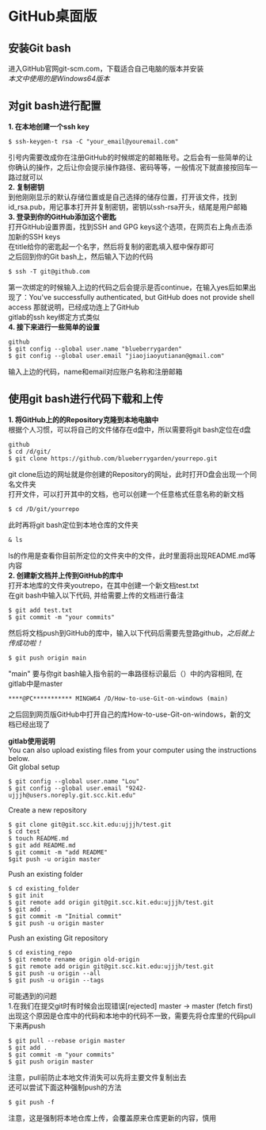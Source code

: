 GitHub桌面版
======

## 安装Git bash

进入GitHub官网git-scm.com，下载适合自己电脑的版本并安装  
*本文中使用的是Windows64版本*

## 对git bash进行配置  
  
**1. 在本地创建一个ssh key**

    $ ssh-keygen-t rsa -C "your_email@youremail.com"
引号内需要改成你在注册GitHub的时候绑定的邮箱账号。之后会有一些简单的让你确认的操作，之后让你会提示操作路径、密码等等，一般情况下就直接按回车一路过就可以  
**2. 复制密钥**  
到他刚刚显示的默认存储位置或是自己选择的储存位置，打开该文件，找到id_rsa.pub，用记事本打开并复制密钥，密钥以ssh-rsa开头，结尾是用户邮箱  
**3. 登录到你的GitHub添加这个密匙**  
打开GitHub设置界面，找到SSH and GPG keys这个选项，在网页右上角点击添加新的SSH keys  
在title给你的密匙起一个名字，然后将复制的密匙填入框中保存即可  
之后回到你的Git bash上，然后输入下边的代码

    $ ssh -T git@github.com
    
第一次绑定的时候输入上边的代码之后会提示是否continue，在输入yes后如果出现了：You've successfully authenticated, but GitHub does not provide shell access 那就说明，已经成功连上了GitHub  
gitlab的ssh key绑定方式类似  
**4. 接下来进行一些简单的设置**  

    github
    $ git config --global user.name "blueberrygarden"
    $ git config --global user.email "jiaojiaoyutianan@gmail.com"
输入上边的代码，name和email对应账户名称和注册邮箱  

## 使用git bash进行代码下载和上传  

**1. 将GitHub上的的Repository克隆到本地电脑中**  
根据个人习惯，可以将自己的文件储存在d盘中，所以需要将git bash定位在d盘  

    github
    $ cd /d/git/
    $ git clone https://github.com/blueberrygarden/yourrepo.git   
git clone后边的网址就是你创建的Repository的网址，此时打开D盘会出现一个同名文件夹  
打开文件，可以打开其中的文档，也可以创建一个任意格式任意名称的新文档

    $ cd /D/git/yourrepo
此时再将git bash定位到本地仓库的文件夹

    & ls
ls的作用是查看你目前所定位的文件夹中的文件，此时里面将出现README.md等内容  
**2. 创建新文档并上传到GitHub的库中**  
打开本地库的文件夹youtrepo，在其中创建一个新文档test.txt  
在git bash中输入以下代码, 并给需要上传的文档进行备注

    $ git add test.txt
    $ git commit -m "your commits" 
然后将文档push到GitHub的库中，输入以下代码后需要先登路github，*之后就上传成功啦！*

    $ git push origin main
"main" 要与你git bash输入指令前的一串路径标识最后（）中的内容相同, 在gitlab中是master  

    ****@PC*********** MINGW64 /D/How-to-use-Git-on-windows (main) 
之后回到网页版GitHub中打开自己的库How-to-use-Git-on-windows，新的文档已经出现了

**gitlab使用说明**  
You can also upload existing files from your computer using the instructions below.  
Git global setup  

    $ git config --global user.name "Lou"
    $ git config --global user.email "9242-ujjjh@users.noreply.git.scc.kit.edu"
Create a new repository  
    
    $ git clone git@git.scc.kit.edu:ujjjh/test.git
    $ cd test
    $ touch README.md
    $ git add README.md
    $ git commit -m "add README"
    $git push -u origin master
Push an existing folder  
    
    $ cd existing_folder
    $ git init
    $ git remote add origin git@git.scc.kit.edu:ujjjh/test.git
    $ git add .
    $ git commit -m "Initial commit"
    $ git push -u origin master
Push an existing Git repository  
    
    $ cd existing_repo
    $ git remote rename origin old-origin
    $ git remote add origin git@git.scc.kit.edu:ujjjh/test.git
    $ git push -u origin --all
    $ git push -u origin --tags
  
可能遇到的问题  
1.在我们在提交git时有时候会出现错误[rejected] master -> master (fetch first)  
出现这个原因是仓库中的代码和本地中的代码不一致，需要先将仓库里的代码pull下来再push     
    
    $ git pull --rebase origin master
    $ git add . 
    $ git commit -m "your commits"
    $ git push origin master  
注意，pull前防止本地文件消失可以先将主要文件复制出去   
还可以尝试下面这种强制push的方法  
    
    $ git push -f
注意，这是强制将本地仓库上传，会覆盖原来仓库更新的内容，慎用  
    

